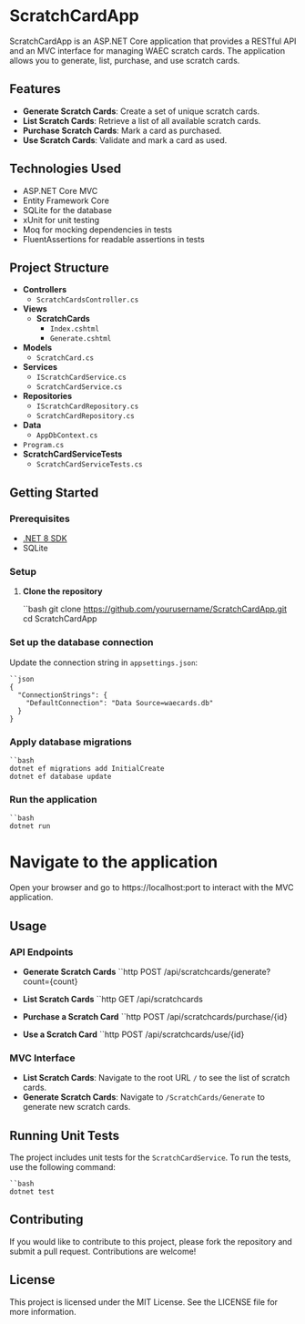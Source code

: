 # ScratchCardApp

ScratchCardApp is an ASP.NET Core application that provides a RESTful API and an MVC interface for managing WAEC scratch cards. The application allows you to generate, list, purchase, and use scratch cards.

## Features

- **Generate Scratch Cards**: Create a set of unique scratch cards.
- **List Scratch Cards**: Retrieve a list of all available scratch cards.
- **Purchase Scratch Cards**: Mark a card as purchased.
- **Use Scratch Cards**: Validate and mark a card as used.

## Technologies Used

- ASP.NET Core MVC
- Entity Framework Core
- SQLite for the database
- xUnit for unit testing
- Moq for mocking dependencies in tests
- FluentAssertions for readable assertions in tests

## Project Structure

- **Controllers**
  - `ScratchCardsController.cs`
- **Views**
  - **ScratchCards**
    - `Index.cshtml`
    - `Generate.cshtml`
- **Models**
  - `ScratchCard.cs`
- **Services**
  - `IScratchCardService.cs`
  - `ScratchCardService.cs`
- **Repositories**
  - `IScratchCardRepository.cs`
  - `ScratchCardRepository.cs`
- **Data**
  - `AppDbContext.cs`
- `Program.cs`
- **ScratchCardServiceTests**
  - `ScratchCardServiceTests.cs`



## Getting Started

### Prerequisites

- [.NET 8 SDK](https://dotnet.microsoft.com/download/dotnet/8.0)
- SQLite

### Setup

1. **Clone the repository**

   ``bash
   git clone https://github.com/yourusername/ScratchCardApp.git
   cd ScratchCardApp

### Set up the database connection

Update the connection string in `appsettings.json`:

	``json
	{
	  "ConnectionStrings": {
		"DefaultConnection": "Data Source=waecards.db"
	  }
	}

### Apply database migrations

	``bash
	dotnet ef migrations add InitialCreate
	dotnet ef database update
		

### Run the application

	``bash
	dotnet run

# Navigate to the application

Open your browser and go to https://localhost:port to interact with the MVC application.

## Usage

### API Endpoints
- **Generate Scratch Cards**
  ``http
  POST /api/scratchcards/generate?count={count}

- **List Scratch Cards**
 ``http
 GET /api/scratchcards
 
- **Purchase a Scratch Card**
  ``http
  POST /api/scratchcards/purchase/{id}

- **Use a Scratch Card**
  ``http
  POST /api/scratchcards/use/{id}


### MVC Interface

- **List Scratch Cards**: Navigate to the root URL `/` to see the list of scratch cards.
- **Generate Scratch Cards**: Navigate to `/ScratchCards/Generate` to generate new scratch cards.

## Running Unit Tests

The project includes unit tests for the `ScratchCardService`. To run the tests, use the following command:

	``bash
	dotnet test

## Contributing

If you would like to contribute to this project, please fork the repository and submit a pull request. Contributions are welcome!

## License

This project is licensed under the MIT License. See the LICENSE file for more information.

